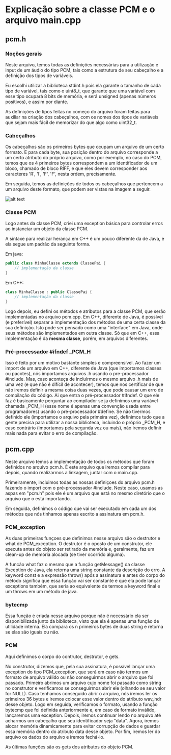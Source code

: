 # Explicação sobre a classe PCM e o arquivo main.cpp

## pcm.h

### Noções gerais

Neste arquivo, temos todas as definições necessárias para a utilização e input de um áudio do tipo PCM, tais como a estrutura de seu cabeçalho e a definição dos tipos de variáveis.

Eu escolhi utilizar a biblioteca stdint.h pois ela garante o tamanho de cada tipo de variável, tais como o uint8\_t, que garante que uma variável com esse tipo ocupará 8 bits de memória, e será unsigned (apenas números positivos), e assim por diante.

As definições de tipos feitas no começo do arquivo foram feitas para auxiliar na criação dos cabeçalhos, com os nomes dos tipos de variáveis que sejam mais fácil de memorizar do que algo como uint32\_t.

### Cabeçalhos

Os cabeçalhos são os primeiros bytes que ocupam um arquivo de um certo formato. E para cada byte, sua posição dentro do arquivo corresponde a um certo atributo do próprio arquivo, como por exemplo, no caso do PCM, temos que os 4 primeiros bytes correspondem a um identificador de um bloco, chamado de bloco RIFF, e que eles devem corresponder aos caracteres 'R', 'I', 'F', 'F', nesta ordem, precisamente.

Em seguida, temos as definições de todos os cabeçalhos que pertencem a um arquivo deste formato, que podem ser vistas na imagem a seguir.

![alt text](http://soundfile.sapp.org/doc/WaveFormat/wav-sound-format.gif)

### Classe PCM

Logo antes da classe PCM, criei uma exception básica para controlar erros ao instanciar um objeto da classe PCM.

A sintaxe para realizar herança em C++ é um pouco diferente da de Java, e ela segue um padrão da seguinte forma.

Em java:
```java
public class MinhaClasse extends ClassePai {
	// implementação da classe
}
```

Em C++:
```cpp
class MinhaClasse : public ClassePai {
	// implementação da classe
}
```

Logo depois, eu defini os métodos e atributos para a classe PCM, que serão implementadas no arquivo pcm.cpp. Em C++, diferente de Java, é possível (e preferível) separar a implementação dos métodos de uma certa classe da sua definição. Isto pode ser pensado como uma "interface" em Java, onde seus métodos são implementados em outra classe. Só que em C++, essa implementação é da **mesma classe**, porém, em arquivos diferentes.

### Pré-processador \#ifndef \_PCM\_H

Isso é feito por um motivo bastante simples e compreensível. Ao fazer um import de um arquivo em C++, diferente de Java (que importamos classes ou pacotes), nós importamos arquivos .h usando o pre-processador #include. Mas, caso aconteça de incluirmos o mesmo arquivo .h mais de uma vez (e que não é difícil de acontecer), temos que nos certificar de que não iremos definir a mesma coisa duas vezes, que pode causar um erro de compilação do código. Ai que entra o pré-processador #ifndef. O que ele faz é basicamente perguntar ao compilador se ja definimos uma variável chamada \_PCM\_H (esse nome é apenas uma convenção usada entre programadores) usando o pré-processador #define. Se não tivermos definido ele (importamos o arquivo pela primeira vez), definimos tudo que a gente precisa para utilizar a nossa biblioteca, incluindo o próprio \_PCM\_H, e caso contrário (importamos pela segunda vez ou mais), não iremos definir mais nada para evitar o erro de compilação.

## pcm.cpp

Neste arquivo temos a implementação de todos os métodos que foram definidos no arquivo pcm.h. É este arquivo que iremos compilar para depois, quando realizarmos a linkagem, juntar com o main.cpp.

Primeiramente, incluimos todas as nossas definiçoes do arquivo pcm.h fazendo o import com o pré-processador #include. Neste caso, usamos as aspas em "pcm.h" pois ele é um arquivo que está no mesmo diretório que o arquivo que o está importando.

Em seguida, definimos o código que vai ser executado em cada um dos métodos que nós tinhamos apenas escrito a assinatura em pcm.h.

### PCM\_exception

As duas primeiras funçoes que definimos nesse arquivo são o destrutor e what de PCM\_exception. O destrutor é o oposto de um construtor, ele executa antes do objeto ser retirado da memória e, geralmente, faz um clean-up de memória alocada (se tiver ocorrido alguma).

A funcão what faz o mesmo que a função getMessage() da classe Exception de Java, ela retorna uma string constante da descrição do erro. A keyword const e a expressão throw() após a assinatura e antes do corpo do método significa que essa função vai ser constante e que ela pode lançar exceptions também, que seria ao equivalente de termos a keyword final e um throws em um método de java.

### bytecmp

Essa função é criada nesse arquivo porque não é necessário ela ser disponibilizada junto da biblioteca, visto que ela é apenas uma função de utilidade interna. Ela compara os n primeiros bytes de duas string e retorna se elas são iguais ou não.

### PCM

Aqui definimos o corpo do contrutor, destrutor, e gets.

No construtor, dizemos que, pela sua assinatura, é possível lançar uma exception do tipo PCM\_exception, que será em caso não termos um formato de arquivo válido ou não conseguirmos abrir o arquivo que foi passado. Primeiro abrimos um arquivo cujo nome foi passado como string no construtor e verificamos se conseguirmos abrir ele (olhando se seu valor for NULL). Caso tenhamos conseguido abrir o arquivo, nós iremos ler os primeiros 36 bytes e iremos colocar esse valor dentro do atributo wav\_hdr desse objeto. Logo em seguida, verificamos o formato, usando a função bytecmp que foi definida anteriormente e, em caso de formato inválido, lançaremos uma exception. Depois, iremos continuar lendo no arquivo até acharmos um cabeçalho que seu identificador seja "data". Agora, iremos alocar memória dinamicamente para evitar corrupção de dados e guardar essa memória dentro do atributo data desse objeto. Por fim, iremos ler do arquivo os dados do arquivo e iremos fechá-lo.

As últimas funções são os gets dos atributos do objeto PCM.

